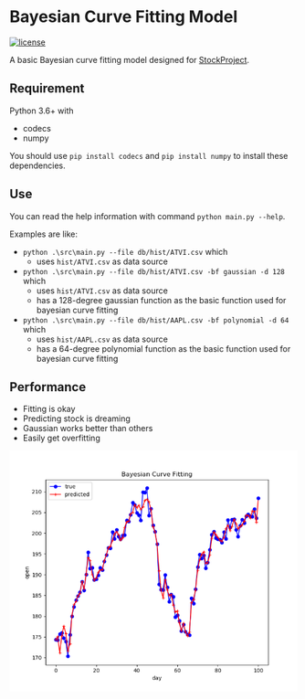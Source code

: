 # Bayesian Curve Fitting Model

[![license](https://img.shields.io/badge/license-MIT-blue.svg)](https://github.com/Bluefissure/ECE568-hw3/blob/master/LICENSE)

A basic Bayesian curve fitting model designed for [StockProject](https://github.com/Bluefissure/StockProject).

## Requirement

Python 3.6+ with

- codecs
- numpy

You should use `pip install codecs` and `pip install numpy` to install these dependencies.

## Use

You can read the help information with command `python main.py --help`.

Examples are like:

- `python .\src\main.py --file db/hist/ATVI.csv` which
  - uses `hist/ATVI.csv` as data source
- `python .\src\main.py --file db/hist/ATVI.csv -bf gaussian -d 128` which
  - uses `hist/ATVI.csv` as data source
  - has a 128-degree gaussian function as the basic function used for bayesian curve fitting
- `python .\src\main.py --file db/hist/AAPL.csv -bf polynomial -d 64` which
  - uses `hist/AAPL.csv` as data source
  - has a 64-degree polynomial function as the basic function used for bayesian curve fitting

## Performance

- Fitting is okay
- Predicting stock is dreaming
- Gaussian works better than others
- Easily get overfitting

![demo.png](img/demo.png)
